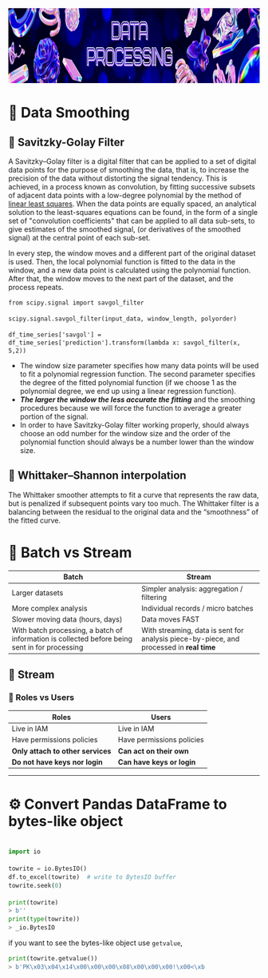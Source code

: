 <img src="https://raw.githubusercontent.com/ElizaLo/Data-Science/master/img/Data_Processing.png" width="1050" height="150"/>

# 💠 Data Smoothing

## 🔹 Savitzky-Golay Filter

A Savitzky–Golay filter is a digital filter that can be applied to a set of digital data points for the purpose of smoothing the data, that is, to increase the precision of the data without distorting the signal tendency. This is achieved, in a process known as convolution, by fitting successive subsets of adjacent data points with a low-degree polynomial by the method of [linear least squares](https://en.wikipedia.org/wiki/Linear_least_squares_(mathematics)). When the data points are equally spaced, an analytical solution to the least-squares equations can be found, in the form of a single set of "convolution coefficients" that can be applied to all data sub-sets, to give estimates of the smoothed signal, (or derivatives of the smoothed signal) at the central point of each sub-set.

In every step, the window moves and a different part of the original dataset is used. Then, the local polynomial function is fitted to the data in the window, and a new data point is calculated using the polynomial function. After that, the window moves to the next part of the dataset, and the process repeats.

```@python
from scipy.signal import savgol_filter

scipy.signal.savgol_filter(input_data, window_length, polyorder)

df_time_series['savgol'] = df_time_series['prediction'].transform(lambda x: savgol_filter(x, 5,2))
```

- The window size parameter specifies how many data points will be used to fit a polynomial regression function. The second parameter specifies the degree of the fitted polynomial function (if we choose 1 as the polynomial degree, we end up using a linear regression function).
- **_The larger the window the less accurate the fitting_** and the smoothing procedures because we will force the function to average a greater portion of the signal.
- In order to have Savitzky-Golay filter working properly, should always choose an odd number for the window size and the order of the polynomial function should always be a number lower than the window size.

## 🔹 Whittaker–Shannon interpolation

The Whittaker smoother attempts to fit a curve that represents the raw data, but is penalized if subsequent points vary too much. The Whittaker filter is a balancing between the residual to the original data and the “smoothness” of the fitted curve.


# 💠 Batch vs Stream

| Batch      | Stream |
| ----------- | ----------- |
| Larger datasets      | Simpler analysis: aggregation / filtering       |
| More complex analysis   | Individual records / micro batches        |
| Slower moving data (hours, days)   | Data moves FAST       |
| With batch processing, a batch of information is collected before being sent in for processing | With streaming, data is sent for analysis piece-by-piece, and processed in **real time**|

## 🔹 Stream

### 🔸 Roles vs Users

| Roles     | Users |
| ----------- | ----------- |
| Live in IAM      | Live in IAM       |
| Have permissions policies   | Have permissions policies        |
| **Only attach to other services**  | **Can act on their own**       |
| **Do not have keys nor login** | **Can have keys or login**|

--------------------------------

# ⚙️ Convert Pandas DataFrame to bytes-like object

```python

import io

towrite = io.BytesIO()
df.to_excel(towrite)  # write to BytesIO buffer
towrite.seek(0) 

print(towrite)
> b''
print(type(towrite))
> _io.BytesIO
```

if you want to see the bytes-like object use `getvalue`,

```python
print(towrite.getvalue())
> b'PK\x03\x04\x14\x00\x00\x00\x08\x00\x00\x00!\x00<\xb
```

